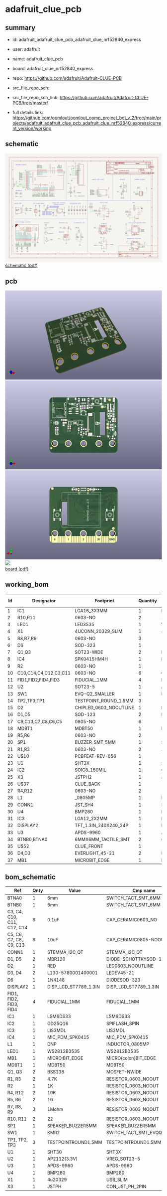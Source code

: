 # adafruit_clue_pcb
 
## summary 
* id: adafruit_adafruit_clue_pcb_adafruit_clue_nrf52840_express
* user: adafruit
* name: adafruit_clue_pcb
* board: adafruit_clue_nrf52840_express
* repo: https://github.com/adafruit/Adafruit-CLUE-PCB



* src_file_repo_sch: 
* src_file_repo_sch_link: https://github.com/adafruit/Adafruit-CLUE-PCB/tree/master/
* full details link: https://github.com/oomlout/oomlout_oomp_project_bot_v_2/tree/main/projects/adafruit_adafruit_clue_pcb_adafruit_clue_nrf52840_express/current_version/working  

## schematic  
![](working_schematic_600.png)  
[schematic (pdf)](working_schematic.pdf) 






















## pcb  
![](working_3d_600.png) 
![](working_3d_front_600.png)  
![](working_3d_back_600.png)  
![](working_600.png)  
[board (pdf)](working.pdf)  

## working_bom
| Id | Designator | Footprint | Quantity | Designation | Supplier and ref |  | None | 
| --- | --- | --- | --- | --- | --- | --- | --- | 
| 1 | IC1 | LGA16_3X3MM | 1 | LSM6DS33 |  |  | [''] | 
| 2 | R10,R11 | 0603-NO | 2 | 22 |  |  | [''] | 
| 3 | LED1 | LED3535 | 1 | WS2812B3535 |  |  | [''] | 
| 4 | X1 | 4UCONN_20329_SLIM | 1 | 4u20329 |  |  | [''] | 
| 5 | R8,R7,R9 | 0603-NO | 3 | 1Mohm |  |  | [''] | 
| 6 | D6 | SOD-323 | 1 | 1N4148 |  |  | [''] | 
| 7 | Q1,Q3 | SOT23-WIDE | 2 | BSS138 |  |  | [''] | 
| 8 | IC4 | SPK0415HM4H | 1 | MIC_PDM |  |  | [''] | 
| 9 | R2 | 0603-NO | 1 | 1K |  |  | [''] | 
| 10 | C10,C14,C4,C12,C3,C11 | 0603-NO | 6 | 0.1uF |  |  | [''] | 
| 11 | FID1,FID2,FID4,FID3 | FIDUCIAL_1MM | 4 | FIDUCIAL_1MM |  |  | [''] | 
| 12 | U2 | SOT23-5 | 1 | AP2112(3.3V) |  |  | [''] | 
| 13 | SW1 | EVQ-Q2_SMALLER | 1 | KMR2 |  |  | [''] | 
| 14 | TP2,TP3,TP1 | TESTPOINT_ROUND_1.5MM | 3 |  |  |  | [''] | 
| 15 | D2 | CHIPLED_0603_NOOUTLINE | 1 | RED |  |  | [''] | 
| 16 | D1,D5 | SOD-123 | 2 | MBR120 |  |  | [''] | 
| 17 | C9,C13,C7,C8,C6,C5 | 0805-NO | 6 | 10uF |  |  | [''] | 
| 18 | MDBT1 | MDBT50 | 1 | MDBT50 |  |  | [''] | 
| 19 | R5,R6 | 0603-NO | 2 | 10 |  |  | [''] | 
| 20 | SP1 | BUZZER_SMT_5MM | 1 | SPEAKER_BUZZER5MM |  |  | [''] | 
| 21 | R1,R3 | 0603-NO | 2 | 4.7K |  |  | [''] | 
| 22 | U$10 | PCBFEAT-REV-056 | 1 |  |  |  | [''] | 
| 23 | U1 | SHT3X | 1 | SHT30 |  |  | [''] | 
| 24 | IC2 | SOIC8_150MIL | 1 | GD25Q16 |  |  | [''] | 
| 25 | X3 | JSTPH2 | 1 | JSTPH |  |  | [''] | 
| 26 | U$37 | CLUE_BACK | 1 |  |  |  | [''] | 
| 27 | R4,R12 | 0603-NO | 2 | 10K |  |  | [''] | 
| 28 | L1 | _0805MP | 1 | DNP |  |  | [''] | 
| 29 | CONN1 | JST_SH4 | 1 | STEMMA_I2C_QT |  |  | [''] | 
| 30 | U4 | BMP280 | 1 | BMP280 |  |  | [''] | 
| 31 | IC3 | LGA12_2X2MM | 1 | LIS3MDL |  |  | [''] | 
| 32 | DISPLAY2 | TFT_1.3IN_240X240_24P | 1 | DISP_LCD_ST7789_1.3IN |  |  | [''] | 
| 33 | U3 | APDS-9960 | 1 | APDS-9960 |  |  | [''] | 
| 34 | BTNB0,BTNA0 | 6MMX6MM_TACTILE_SMT | 2 | 6mm |  |  | [''] | 
| 35 | U$52 | CLUE_FRONT | 1 |  |  |  | [''] | 
| 36 | D4,D3 | EVERLIGHT_45-21 | 2 | L130-5780001400001 |  |  | [''] | 
| 37 | MB1 | MICROBIT_EDGE | 1 | MICRO:BIT_EDGE |  |  | [''] | 


## bom_schematic
| Ref | Qnty | Value | Cmp name | Footprint | Description | Vendor | DNP | 
| --- | --- | --- | --- | --- | --- | --- | --- | 
| BTNA0 | 1 | 6mm | SWITCH_TACT_SMT_6MM | working:6MMX6MM_TACTILE_SMT |  |  |  | 
| BTNB0 | 1 | 6mm | SWITCH_TACT_SMT_6MM | working:6MMX6MM_TACTILE_SMT |  |  |  | 
| C3, C4, C10, C11, C12, C14 | 6 | 0.1uF | CAP_CERAMIC0603_NO | working:0603-NO |  |  |  | 
| C5, C6, C7, C8, C9, C13 | 6 | 10uF | CAP_CERAMIC0805-NOOUTLINE | working:0805-NO |  |  |  | 
| CONN1 | 1 | STEMMA_I2C_QT | STEMMA_I2C_QT | working:JST_SH4 |  |  |  | 
| D1, D5 | 2 | MBR120 | DIODE-SCHOTTKYSOD-123 | working:SOD-123 |  |  |  | 
| D2 | 1 | RED | LED0603_NOOUTLINE | working:CHIPLED_0603_NOOUTLINE |  |  |  | 
| D3, D4 | 2 | L130-5780001400001 | LEDEV45-21 | working:EVERLIGHT_45-21 |  |  |  | 
| D6 | 1 | 1N4148 | DIODESOD-323 | working:SOD-323 |  |  |  | 
| DISPLAY2 | 1 | DISP_LCD_ST7789_1.3IN | DISP_LCD_ST7789_1.3IN | working:TFT_1.3IN_240X240_24P |  |  |  | 
| FID1, FID2, FID3, FID4 | 4 | FIDUCIAL_1MM | FIDUCIAL_1MM | working:FIDUCIAL_1MM |  |  |  | 
| IC1 | 1 | LSM6DS33 | LSM6DS33 | working:LGA16_3X3MM |  |  |  | 
| IC2 | 1 | GD25Q16 | SPIFLASH_8PIN | working:SOIC8_150MIL |  |  |  | 
| IC3 | 1 | LIS3MDL | LIS3MDL | working:LGA12_2X2MM |  |  |  | 
| IC4 | 1 | MIC_PDM_SPK0415 | MIC_PDM_SPK0415 | working:SPK0415HM4H |  |  |  | 
| L1 | 1 | DNP | INDUCTOR_0805MP | working:_0805MP |  |  |  | 
| LED1 | 1 | WS2812B3535 | WS2812B3535 | working:LED3535 |  |  |  | 
| MB1 | 1 | MICRO:BIT_EDGE | MICRO{colon}BIT_EDGE | working:MICROBIT_EDGE |  |  |  | 
| MDBT1 | 1 | MDBT50 | MDBT50 | working:MDBT50 |  |  |  | 
| Q1, Q3 | 2 | BSS138 | MOSFET-NWIDE | working:SOT23-WIDE |  |  |  | 
| R1, R3 | 2 | 4.7K | RESISTOR_0603_NOOUT | working:0603-NO |  |  |  | 
| R2 | 1 | 1K | RESISTOR_0603_NOOUT | working:0603-NO |  |  |  | 
| R4, R12 | 2 | 10K | RESISTOR_0603_NOOUT | working:0603-NO |  |  |  | 
| R5, R6 | 2 | 10 | RESISTOR_0603_NOOUT | working:0603-NO |  |  |  | 
| R7, R8, R9 | 3 | 1Mohm | RESISTOR_0603_NOOUT | working:0603-NO |  |  |  | 
| R10, R11 | 2 | 22 | RESISTOR_0603_NOOUT | working:0603-NO |  |  |  | 
| SP1 | 1 | SPEAKER_BUZZER5MM | SPEAKER_BUZZER5MM | working:BUZZER_SMT_5MM |  |  |  | 
| SW1 | 1 | KMR2 | SWITCH_TACT_SMT_EVQQ2_SMALL | working:EVQ-Q2_SMALLER |  |  |  | 
| TP1, TP2, TP3 | 3 | TESTPOINTROUND1.5MM | TESTPOINTROUND1.5MM | working:TESTPOINT_ROUND_1.5MM |  |  |  | 
| U1 | 1 | SHT30 | SHT3X | working:SHT3X |  |  |  | 
| U2 | 1 | AP2112(3.3V) | VREG_SOT23-5 | working:SOT23-5 |  |  |  | 
| U3 | 1 | APDS-9960 | APDS-9960 | working:APDS-9960 |  |  |  | 
| U4 | 1 | BMP280 | BMP280 | working:BMP280 |  |  |  | 
| X1 | 1 | 4u20329 | USB_SLIM | working:4UCONN_20329_SLIM |  |  |  | 
| X3 | 1 | JSTPH | CON_JST_PH_2PIN | working:JSTPH2 |  |  |  | 



